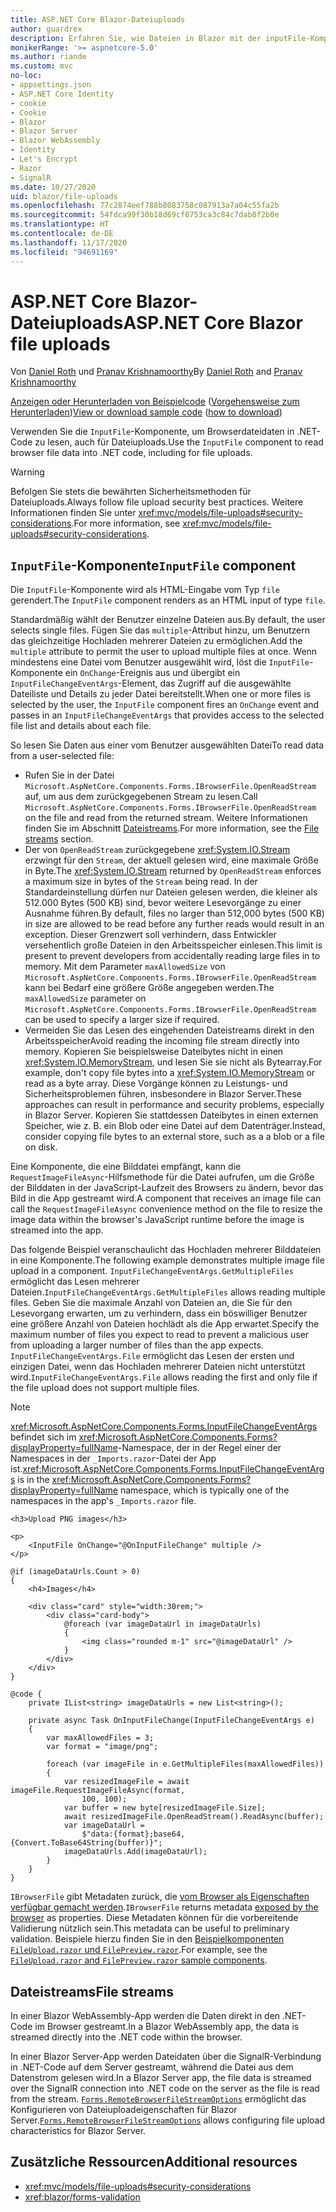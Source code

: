 ```yaml
---
title: ASP.NET Core Blazor-Dateiuploads
author: guardrex
description: Erfahren Sie, wie Dateien in Blazor mit der inputFile-Komponente hochgeladen werden.
monikerRange: '>= aspnetcore-5.0'
ms.author: riande
ms.custom: mvc
no-loc:
- appsettings.json
- ASP.NET Core Identity
- cookie
- Cookie
- Blazor
- Blazor Server
- Blazor WebAssembly
- Identity
- Let's Encrypt
- Razor
- SignalR
ms.date: 10/27/2020
uid: blazor/file-uploads
ms.openlocfilehash: 77c2874eef788b8083758c087913a7a04c55fa2b
ms.sourcegitcommit: 54fdca99f30b18d69cf0753ca3c84c7dab8f2b0e
ms.translationtype: HT
ms.contentlocale: de-DE
ms.lasthandoff: 11/17/2020
ms.locfileid: "94691169"
---
```

# <a name="aspnet-core-no-locblazor-file-uploads"></a><span data-ttu-id="118cb-103">ASP.NET Core Blazor-Dateiuploads</span><span class="sxs-lookup"><span data-stu-id="118cb-103">ASP.NET Core Blazor file uploads</span></span>

<span data-ttu-id="118cb-104">Von [Daniel Roth](https://github.com/danroth27) und [Pranav Krishnamoorthy](https://github.com/pranavkm)</span><span class="sxs-lookup"><span data-stu-id="118cb-104">By [Daniel Roth](https://github.com/danroth27) and [Pranav Krishnamoorthy](https://github.com/pranavkm)</span></span>

<span data-ttu-id="118cb-105">[Anzeigen oder Herunterladen von Beispielcode](https://github.com/dotnet/AspNetCore.Docs/tree/master/aspnetcore/blazor/file-uploads/samples/) ([Vorgehensweise zum Herunterladen](xref:index#how-to-download-a-sample))</span><span class="sxs-lookup"><span data-stu-id="118cb-105">[View or download sample code](https://github.com/dotnet/AspNetCore.Docs/tree/master/aspnetcore/blazor/file-uploads/samples/) ([how to download](xref:index#how-to-download-a-sample))</span></span>

<span data-ttu-id="118cb-106">Verwenden Sie die `InputFile`-Komponente, um Browserdateidaten in .NET-Code zu lesen, auch für Dateiuploads.</span><span class="sxs-lookup"><span data-stu-id="118cb-106">Use the `InputFile` component to read browser file data into .NET code, including for file uploads.</span></span>

> [!WARNING]
> <span data-ttu-id="118cb-107">Befolgen Sie stets die bewährten Sicherheitsmethoden für Dateiuploads.</span><span class="sxs-lookup"><span data-stu-id="118cb-107">Always follow file upload security best practices.</span></span> <span data-ttu-id="118cb-108">Weitere Informationen finden Sie unter <xref:mvc/models/file-uploads#security-considerations>.</span><span class="sxs-lookup"><span data-stu-id="118cb-108">For more information, see <xref:mvc/models/file-uploads#security-considerations>.</span></span>

## <a name="inputfile-component"></a><span data-ttu-id="118cb-109">`InputFile`-Komponente</span><span class="sxs-lookup"><span data-stu-id="118cb-109">`InputFile` component</span></span>

<span data-ttu-id="118cb-110">Die `InputFile`-Komponente wird als HTML-Eingabe vom Typ `file` gerendert.</span><span class="sxs-lookup"><span data-stu-id="118cb-110">The `InputFile` component renders as an HTML input of type `file`.</span></span>

<span data-ttu-id="118cb-111">Standardmäßig wählt der Benutzer einzelne Dateien aus.</span><span class="sxs-lookup"><span data-stu-id="118cb-111">By default, the user selects single files.</span></span> <span data-ttu-id="118cb-112">Fügen Sie das `multiple`-Attribut hinzu, um Benutzern das gleichzeitige Hochladen mehrerer Dateien zu ermöglichen.</span><span class="sxs-lookup"><span data-stu-id="118cb-112">Add the `multiple` attribute to permit the user to upload multiple files at once.</span></span> <span data-ttu-id="118cb-113">Wenn mindestens eine Datei vom Benutzer ausgewählt wird, löst die `InputFile`-Komponente ein `OnChange`-Ereignis aus und übergibt ein `InputFileChangeEventArgs`-Element, das Zugriff auf die ausgewählte Dateiliste und Details zu jeder Datei bereitstellt.</span><span class="sxs-lookup"><span data-stu-id="118cb-113">When one or more files is selected by the user, the `InputFile` component fires an `OnChange` event and passes in an `InputFileChangeEventArgs` that provides access to the selected file list and details about each file.</span></span>

<span data-ttu-id="118cb-114">So lesen Sie Daten aus einer vom Benutzer ausgewählten Datei</span><span class="sxs-lookup"><span data-stu-id="118cb-114">To read data from a user-selected file:</span></span>

* <span data-ttu-id="118cb-115">Rufen Sie in der Datei `Microsoft.AspNetCore.Components.Forms.IBrowserFile.OpenReadStream` auf, um aus dem zurückgegebenen Stream zu lesen.</span><span class="sxs-lookup"><span data-stu-id="118cb-115">Call `Microsoft.AspNetCore.Components.Forms.IBrowserFile.OpenReadStream` on the file and read from the returned stream.</span></span> <span data-ttu-id="118cb-116">Weitere Informationen finden Sie im Abschnitt [Dateistreams](#file-streams).</span><span class="sxs-lookup"><span data-stu-id="118cb-116">For more information, see the [File streams](#file-streams) section.</span></span>
* <span data-ttu-id="118cb-117">Der von `OpenReadStream` zurückgegebene <xref:System.IO.Stream> erzwingt für den `Stream`, der aktuell gelesen wird, eine maximale Größe in Byte.</span><span class="sxs-lookup"><span data-stu-id="118cb-117">The <xref:System.IO.Stream> returned by `OpenReadStream` enforces a maximum size in bytes of the `Stream` being read.</span></span> <span data-ttu-id="118cb-118">In der Standardeinstellung dürfen nur Dateien gelesen werden, die kleiner als 512.000 Bytes (500 KB) sind, bevor weitere Lesevorgänge zu einer Ausnahme führen.</span><span class="sxs-lookup"><span data-stu-id="118cb-118">By default, files no larger than 512,000 bytes (500 KB) in size are allowed to be read before any further reads would result in an exception.</span></span> <span data-ttu-id="118cb-119">Dieser Grenzwert soll verhindern, dass Entwickler versehentlich große Dateien in den Arbeitsspeicher einlesen.</span><span class="sxs-lookup"><span data-stu-id="118cb-119">This limit is present to prevent developers from accidentally reading large files in to memory.</span></span> <span data-ttu-id="118cb-120">Mit dem Parameter `maxAllowedSize` von `Microsoft.AspNetCore.Components.Forms.IBrowserFile.OpenReadStream` kann bei Bedarf eine größere Größe angegeben werden.</span><span class="sxs-lookup"><span data-stu-id="118cb-120">The `maxAllowedSize` parameter on `Microsoft.AspNetCore.Components.Forms.IBrowserFile.OpenReadStream` can be used to specify a larger size if required.</span></span>
* <span data-ttu-id="118cb-121">Vermeiden Sie das Lesen des eingehenden Dateistreams direkt in den Arbeitsspeicher</span><span class="sxs-lookup"><span data-stu-id="118cb-121">Avoid reading the incoming file stream directly into memory.</span></span> <span data-ttu-id="118cb-122">Kopieren Sie beispielsweise Dateibytes nicht in einen <xref:System.IO.MemoryStream>, und lesen Sie sie nicht als Bytearray.</span><span class="sxs-lookup"><span data-stu-id="118cb-122">For example, don't copy file bytes into a <xref:System.IO.MemoryStream> or read as a byte array.</span></span> <span data-ttu-id="118cb-123">Diese Vorgänge können zu Leistungs- und Sicherheitsproblemen führen, insbesondere in Blazor Server.</span><span class="sxs-lookup"><span data-stu-id="118cb-123">These approaches can result in performance and security problems, especially in Blazor Server.</span></span> <span data-ttu-id="118cb-124">Kopieren Sie stattdessen Dateibytes in einen externen Speicher, wie z. B. ein Blob oder eine Datei auf dem Datenträger.</span><span class="sxs-lookup"><span data-stu-id="118cb-124">Instead, consider copying file bytes to an external store, such as a a blob or a file on disk.</span></span>

<span data-ttu-id="118cb-125">Eine Komponente, die eine Bilddatei empfängt, kann die `RequestImageFileAsync`-Hilfsmethode für die Datei aufrufen, um die Größe der Bilddaten in der JavaScript-Laufzeit des Browsers zu ändern, bevor das Bild in die App gestreamt wird.</span><span class="sxs-lookup"><span data-stu-id="118cb-125">A component that receives an image file can call the `RequestImageFileAsync` convenience method on the file to resize the image data within the browser's JavaScript runtime before the image is streamed into the app.</span></span>

<span data-ttu-id="118cb-126">Das folgende Beispiel veranschaulicht das Hochladen mehrerer Bilddateien in eine Komponente.</span><span class="sxs-lookup"><span data-stu-id="118cb-126">The following example demonstrates multiple image file upload in a component.</span></span> <span data-ttu-id="118cb-127">`InputFileChangeEventArgs.GetMultipleFiles` ermöglicht das Lesen mehrerer Dateien.</span><span class="sxs-lookup"><span data-stu-id="118cb-127">`InputFileChangeEventArgs.GetMultipleFiles` allows reading multiple files.</span></span> <span data-ttu-id="118cb-128">Geben Sie die maximale Anzahl von Dateien an, die Sie für den Lesevorgang erwarten, um zu verhindern, dass ein böswilliger Benutzer eine größere Anzahl von Dateien hochlädt als die App erwartet.</span><span class="sxs-lookup"><span data-stu-id="118cb-128">Specify the maximum number of files you expect to read to prevent a malicious user from uploading a larger number of files than the app expects.</span></span> <span data-ttu-id="118cb-129">`InputFileChangeEventArgs.File` ermöglicht das Lesen der ersten und einzigen Datei, wenn das Hochladen mehrerer Dateien nicht unterstützt wird.</span><span class="sxs-lookup"><span data-stu-id="118cb-129">`InputFileChangeEventArgs.File` allows reading the first and only file if the file upload does not support multiple files.</span></span>

> [!NOTE]
> <span data-ttu-id="118cb-130"><xref:Microsoft.AspNetCore.Components.Forms.InputFileChangeEventArgs> befindet sich im <xref:Microsoft.AspNetCore.Components.Forms?displayProperty=fullName>-Namespace, der in der Regel einer der Namespaces in der `_Imports.razor`-Datei der App ist.</span><span class="sxs-lookup"><span data-stu-id="118cb-130"><xref:Microsoft.AspNetCore.Components.Forms.InputFileChangeEventArgs> is in the <xref:Microsoft.AspNetCore.Components.Forms?displayProperty=fullName> namespace, which is typically one of the namespaces in the app's `_Imports.razor` file.</span></span>

```razor
<h3>Upload PNG images</h3>

<p>
    <InputFile OnChange="@OnInputFileChange" multiple />
</p>

@if (imageDataUrls.Count > 0)
{
    <h4>Images</h4>

    <div class="card" style="width:30rem;">
        <div class="card-body">
            @foreach (var imageDataUrl in imageDataUrls)
            {
                <img class="rounded m-1" src="@imageDataUrl" />
            }
        </div>
    </div>
}

@code {
    private IList<string> imageDataUrls = new List<string>();

    private async Task OnInputFileChange(InputFileChangeEventArgs e)
    {
        var maxAllowedFiles = 3;
        var format = "image/png";

        foreach (var imageFile in e.GetMultipleFiles(maxAllowedFiles))
        {
            var resizedImageFile = await imageFile.RequestImageFileAsync(format, 
                100, 100);
            var buffer = new byte[resizedImageFile.Size];
            await resizedImageFile.OpenReadStream().ReadAsync(buffer);
            var imageDataUrl = 
                $"data:{format};base64,{Convert.ToBase64String(buffer)}";
            imageDataUrls.Add(imageDataUrl);
        }
    }
}
```

<span data-ttu-id="118cb-131">`IBrowserFile` gibt Metadaten zurück, die [vom Browser als Eigenschaften verfügbar gemacht werden](https://developer.mozilla.org/docs/Web/API/File#Instance_properties).</span><span class="sxs-lookup"><span data-stu-id="118cb-131">`IBrowserFile` returns metadata [exposed by the browser](https://developer.mozilla.org/docs/Web/API/File#Instance_properties) as properties.</span></span> <span data-ttu-id="118cb-132">Diese Metadaten können für die vorbereitende Validierung nützlich sein.</span><span class="sxs-lookup"><span data-stu-id="118cb-132">This metadata can be useful to preliminary validation.</span></span> <span data-ttu-id="118cb-133">Beispiele hierzu finden Sie in den [Beispielkomponenten `FileUpload.razor` und `FilePreview.razor`](https://github.com/dotnet/AspNetCore.Docs/tree/master/aspnetcore/blazor/file-uploads/samples/).</span><span class="sxs-lookup"><span data-stu-id="118cb-133">For example, see the [`FileUpload.razor` and `FilePreview.razor` sample components](https://github.com/dotnet/AspNetCore.Docs/tree/master/aspnetcore/blazor/file-uploads/samples/).</span></span>

## <a name="file-streams"></a><span data-ttu-id="118cb-134">Dateistreams</span><span class="sxs-lookup"><span data-stu-id="118cb-134">File streams</span></span>

<span data-ttu-id="118cb-135">In einer Blazor WebAssembly-App werden die Daten direkt in den .NET-Code im Browser gestreamt.</span><span class="sxs-lookup"><span data-stu-id="118cb-135">In a Blazor WebAssembly app, the data is streamed directly into the .NET code within the browser.</span></span>

<span data-ttu-id="118cb-136">In einer Blazor Server-App werden Dateidaten über die SignalR-Verbindung in .NET-Code auf dem Server gestreamt, während die Datei aus dem Datenstrom gelesen wird.</span><span class="sxs-lookup"><span data-stu-id="118cb-136">In a Blazor Server app, the file data is streamed over the SignalR connection into .NET code on the server as the file is read from the stream.</span></span> <span data-ttu-id="118cb-137">[`Forms.RemoteBrowserFileStreamOptions`](https://github.com/dotnet/aspnetcore/blob/master/src/Components/Web/src/Forms/InputFile/RemoteBrowserFileStreamOptions.cs) ermöglicht das Konfigurieren von Dateiuploadeigenschaften für Blazor Server.</span><span class="sxs-lookup"><span data-stu-id="118cb-137">[`Forms.RemoteBrowserFileStreamOptions`](https://github.com/dotnet/aspnetcore/blob/master/src/Components/Web/src/Forms/InputFile/RemoteBrowserFileStreamOptions.cs) allows configuring file upload characteristics for Blazor Server.</span></span>

## <a name="additional-resources"></a><span data-ttu-id="118cb-138">Zusätzliche Ressourcen</span><span class="sxs-lookup"><span data-stu-id="118cb-138">Additional resources</span></span>

* <xref:mvc/models/file-uploads#security-considerations>
* <xref:blazor/forms-validation>

